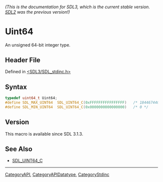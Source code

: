 ###### (This is the documentation for SDL3, which is the current stable version. [SDL2](https://wiki.libsdl.org/SDL2/) was the previous version!)
# Uint64

An unsigned 64-bit integer type.

## Header File

Defined in [<SDL3/SDL_stdinc.h>](https://github.com/libsdl-org/SDL/blob/main/include/SDL3/SDL_stdinc.h)

## Syntax

```c
typedef uint64_t Uint64;
#define SDL_MAX_UINT64  SDL_UINT64_C(0xFFFFFFFFFFFFFFFF)   /* 18446744073709551615 */
#define SDL_MIN_UINT64  SDL_UINT64_C(0x0000000000000000)   /* 0 */
```

## Version

This macro is available since SDL 3.1.3.

## See Also

- [SDL_UINT64_C](SDL_UINT64_C)

----
[CategoryAPI](CategoryAPI), [CategoryAPIDatatype](CategoryAPIDatatype), [CategoryStdinc](CategoryStdinc)

